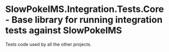 # SlowPokeIMS.Integration.Tests.Core - Base library for running integration tests against SlowPokeIMS

Tests code used by all the other projects.